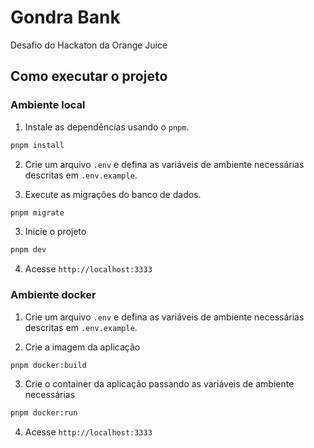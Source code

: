 # Gondra Bank

Desafio do Hackaton da Orange Juice

## Como executar o projeto

### Ambiente local

1. Instale as dependências usando o `pnpm`.

```bash
pnpm install
```

2. Crie um arquivo `.env` e defina as variáveis de ambiente necessárias descritas em `.env.example`.

3. Execute as migrações do banco de dados.

```bash
pnpm migrate
```

3. Inicie o projeto

```bash
pnpm dev
```

4. Acesse `http://localhost:3333`

### Ambiente docker

1. Crie um arquivo `.env` e defina as variáveis de ambiente necessárias descritas em `.env.example`.

2. Crie a imagem da aplicação

```bash
pnpm docker:build
```

3. Crie o container da aplicação passando as variáveis de ambiente necessárias

```bash
pnpm docker:run
```

4. Acesse `http://localhost:3333`